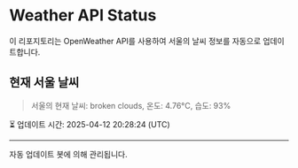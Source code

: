 
# Weather API Status

이 리포지토리는 OpenWeather API를 사용하여 서울의 날씨 정보를 자동으로 업데이트합니다.

## 현재 서울 날씨
> 서울의 현재 날씨: broken clouds, 온도: 4.76°C, 습도: 93%

⏳ 업데이트 시간: 2025-04-12 20:28:24 (UTC)

---
자동 업데이트 봇에 의해 관리됩니다.
